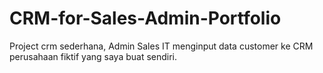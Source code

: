 # CRM-for-Sales-Admin-Portfolio
Project crm sederhana, Admin Sales IT menginput data customer ke CRM perusahaan fiktif yang saya buat sendiri.
